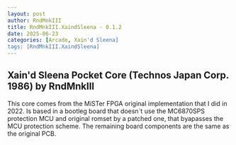 ```yaml
---
layout: post
author: RndMnkIII
title: RndMnkIII.XaindSleena - 0.1.2
date: 2025-06-23
categories: [Arcade, Xain'd Sleena]
tags: [RndMnkIII.XaindSleena]
---
```

Xain'd Sleena Pocket Core (Technos Japan Corp. 1986) by RndMnkIII
-----------------------------------------------------------------

This core comes from the MiSTer FPGA original implementation that I did 
in 2022. Is based in a bootleg board that doesn`t use the MC6870SPS protection MCU and
original romset by a patched one, that byapasses the MCU protection scheme. The remaining board
components are the same as the original PCB.



